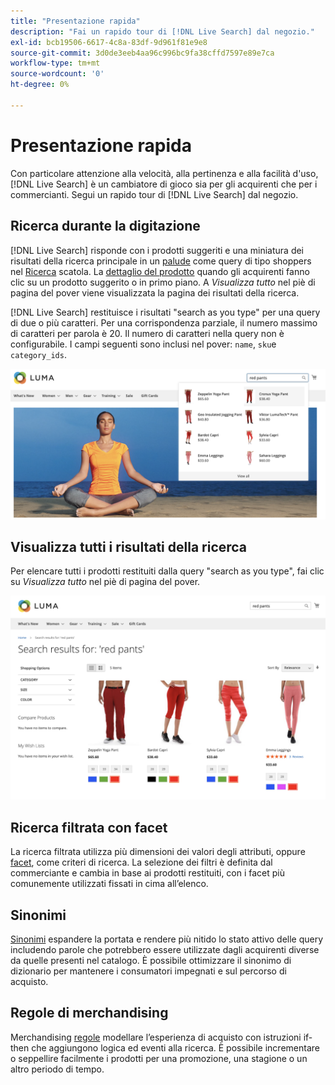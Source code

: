 ```yaml
---
title: "Presentazione rapida"
description: "Fai un rapido tour di [!DNL Live Search] dal negozio."
exl-id: bcb19506-6617-4c8a-83df-9d961f81e9e8
source-git-commit: 3d0de3eeb4aa96c996bc9fa38cffd7597e89e7ca
workflow-type: tm+mt
source-wordcount: '0'
ht-degree: 0%

---
```


# Presentazione rapida

Con particolare attenzione alla velocità, alla pertinenza e alla facilità d&#39;uso, [!DNL Live Search] è un cambiatore di gioco sia per gli acquirenti che per i commercianti. Segui un rapido tour di [!DNL Live Search] dal negozio.

## Ricerca durante la digitazione

[!DNL Live Search] risponde con i prodotti suggeriti e una miniatura dei risultati della ricerca principale in un [palude](storefront-popover.md) come query di tipo shoppers nel [Ricerca](https://experienceleague.adobe.com/docs/commerce-admin/catalog/catalog/search/search.html#quick-search) scatola. La [dettaglio del prodotto](https://experienceleague.adobe.com/docs/commerce-admin/start/storefront/storefront.html#product-page) quando gli acquirenti fanno clic su un prodotto suggerito o in primo piano. A _Visualizza tutto_ nel piè di pagina del pover viene visualizzata la pagina dei risultati della ricerca.

[!DNL Live Search] restituisce i risultati &quot;search as you type&quot; per una query di due o più caratteri. Per una corrispondenza parziale, il numero massimo di caratteri per parola è 20. Il numero di caratteri nella query non è configurabile. I campi seguenti sono inclusi nel pover: `name`, `sku`e `category_ids`.

![Esempio di vetrina: cerca durante la digitazione](assets/storefront-search-as-you-type.png)

## Visualizza tutti i risultati della ricerca

Per elencare tutti i prodotti restituiti dalla query &quot;search as you type&quot;, fai clic su _Visualizza tutto_ nel piè di pagina del pover.

![Esempio di vetrina - facet prezzo](assets/storefront-view-all-search-results.png)

## Ricerca filtrata con facet

La ricerca filtrata utilizza più dimensioni dei valori degli attributi, oppure [facet](facets.md), come criteri di ricerca. La selezione dei filtri è definita dal commerciante e cambia in base ai prodotti restituiti, con i facet più comunemente utilizzati fissati in cima all’elenco.

## Sinonimi

[Sinonimi](synonyms.md) espandere la portata e rendere più nitido lo stato attivo delle query includendo parole che potrebbero essere utilizzate dagli acquirenti diverse da quelle presenti nel catalogo. È possibile ottimizzare il sinonimo di dizionario per mantenere i consumatori impegnati e sul percorso di acquisto.

## Regole di merchandising

Merchandising [regole](rules.md) modellare l’esperienza di acquisto con istruzioni if-then che aggiungono logica ed eventi alla ricerca. È possibile incrementare o seppellire facilmente i prodotti per una promozione, una stagione o un altro periodo di tempo.
